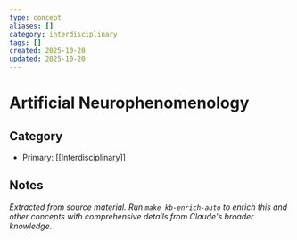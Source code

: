 ```yaml
---
type: concept
aliases: []
category: interdisciplinary
tags: []
created: 2025-10-20
updated: 2025-10-20
---
```


# Artificial Neurophenomenology

## Category

- Primary: [[Interdisciplinary]]

## Notes

*Extracted from source material. Run `make kb-enrich-auto` to enrich this and other concepts with comprehensive details from Claude's broader knowledge.*
